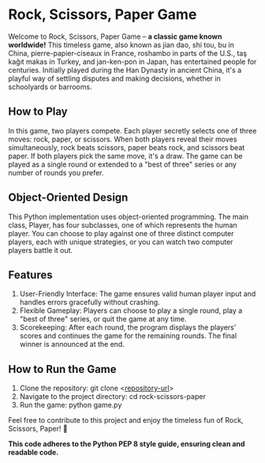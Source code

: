 # Rock, Scissors, Paper Game

Welcome to Rock, Scissors, Paper Game – **a classic game known worldwide!** This timeless game, also known as jian dao, shi tou, bu in China, pierre-papier-ciseaux in France, roshambo in parts of the U.S., taş kağıt makas in Turkey, and jan-ken-pon in Japan, has entertained people for centuries. Initially played during the Han Dynasty in ancient China, it's a playful way of settling disputes and making decisions, whether in schoolyards or barrooms.

## How to Play

In this game, two players compete. Each player secretly selects one of three moves: rock, paper, or scissors. When both players reveal their moves simultaneously, rock beats scissors, paper beats rock, and scissors beat paper. If both players pick the same move, it's a draw. The game can be played as a single round or extended to a "best of three" series or any number of rounds you prefer.

## Object-Oriented Design

This Python implementation uses object-oriented programming. The main class, Player, has four subclasses, one of which represents the human player. You can choose to play against one of three distinct computer players, each with unique strategies, or you can watch two computer players battle it out.

## Features

1. User-Friendly Interface: The game ensures valid human player input and handles errors gracefully without crashing.
2. Flexible Gameplay: Players can choose to play a single round, play a "best of three" series, or quit the game at any time.
3. Scorekeeping: After each round, the program displays the players' scores and continues the game for the remaining rounds. The final winner is announced at the end.

## How to Run the Game

1. Clone the repository: git clone <[repository-url](https://github.com/Iamveektoria/Rock_Paper_Scissors)>
2. Navigate to the project directory: cd rock-scissors-paper
3. Run the game: python game.py

Feel free to contribute to this project and enjoy the timeless fun of Rock, Scissors, Paper! 🎉

**This code adheres to the Python PEP 8 style guide, ensuring clean and readable code.**